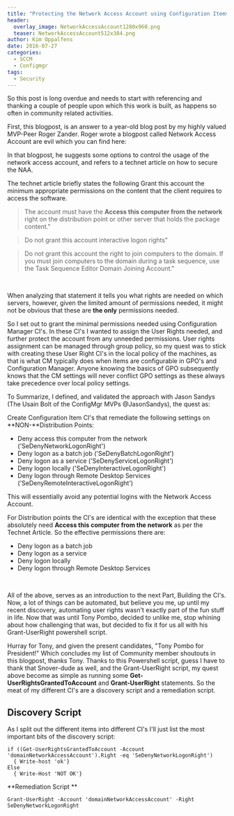```yaml
---
title: "Protecting the Network Access Account using Configuration Items Quest – Part1"
header:
  overlay_image: NetworkAccessAccount1280x960.png
  teaser: NetworkAccessAccount512x384.png
author: Kim Oppalfens
date: 2016-07-27
categories:
  - SCCM
  - Configmgr
tags:
  - Security
---
```



So this post is long overdue and needs to start with referencing and thanking a couple of people upon which this work is built, as happens so often in community related activities.

First, this blogpost, is an answer to a year-old blog post by my highly valued MVP-Peer Roger Zander. Roger wrote a blogpost called Network Access Account are evil which you can find here:



In that blogpost, he suggests some options to control the usage of the network access account, and refers to a technet article on how to secure the NAA. 

The technet article  briefly states the following Grant this account the minimum appropriate permissions on the content that the client requires to access the software. 

> The account must have the **Access this computer from the network** right on the distribution point or other server that holds the package content."


> Do not grant this account interactive logon rights"



> Do not grant this account the right to join computers to the domain. If you must join computers to the domain during a task sequence, use the Task Sequence Editor Domain Joining Account."

 

When analyzing that statement it tells you what rights are needed on which servers, however, given the limited amount of permissions needed, it might not be obvious that these are **the only** permissions needed.

So I set out to grant the minimal permissions needed using Configuration Manager CI's. In these CI's I wanted to assign the User Rights needed, and further protect the account from any unneeded permissions. User rights assignment can be managed through group policy, so my quest was to stick with creating these User Right CI's in the local policy of the machines, as that is what CM typically does when items are configurable in GPO's and Configuration Manager. Anyone knowing the basics of GPO subsequently knows that the CM settings will never conflict GPO settings as these always take precedence over local policy settings.

To Summarize, I defined, and validated the approach with Jason Sandys (The Usain Bolt of the ConfigMgr MVPs @JasonSandys), the quest as:

Create Configuration Item CI's that remediate the following settings on **NON-**Distribution Points:

* Deny access this computer from the network ('SeDenyNetworkLogonRight')
* Deny logon as a batch job ('SeDenyBatchLogonRight')
* Deny logon as a service ('SeDenyServiceLogonRight')
* Deny logon locally ('SeDenyInteractiveLogonRight')
* Deny logon through Remote Desktop Services ('SeDenyRemoteInteractiveLogonRight')

This will essentially avoid any potential logins with the Network Access Account.

For Distribution points the CI's are identical with the exception that these absolutely need **Access this computer from the network** as per the Technet Article. So the effective permissions there are:

* Deny logon as a batch job
* Deny logon as a service
* Deny logon locally
* Deny logon through Remote Desktop Services

 

All of the above, serves as an introduction to the next Part, Building the CI's. Now, a lot of things can be automated, but believe you me, up until my recent discovery, automating user rights wasn't exactly part of the fun stuff in life. Now that was until Tony Pombo, decided to unlike me, stop whining about how challenging that was, but decided to fix it for us all with his Grant-UserRight powershell script. 

Hurray for Tony, and given the present candidates, "Tony Pombo for President!" Which concludes my list of Community member shoutouts in this blogpost, thanks Tony. Thanks to this Powershell script, guess I have to thank that Snover-dude as well, and the Grant-UserRight script, my quest above become as simple as running some **Get-UserRightsGrantedToAccount** and **Grant-UserRight** statements. So the meat of my different CI's are a discovery script and a remediation script.

## Discovery Script

As I split out the different items into different CI's I'll just list the most important bits of the discovery script:

```posh
if ((Get-UserRightsGrantedToAccount -Account 'domainNetworkAccessAccount').Right -eq 'SeDenyNetworkLogonRight') 
  { Write-host 'ok'}
Else
  { Write-Host 'NOT OK'}
```

**Remediation Script **

```posh
Grant-UserRight -Account 'domainNetworkAccessAccount' -Right SeDenyNetworkLogonRight
```



